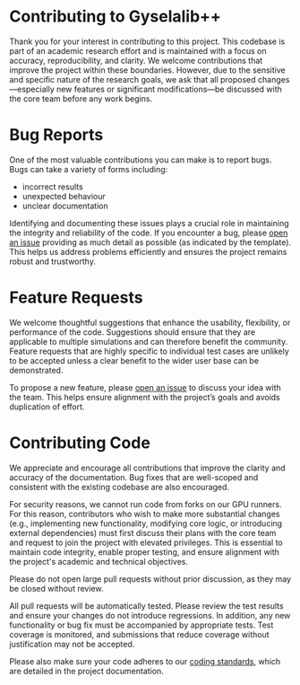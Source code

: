 # Contributing to Gyselalib++

Thank you for your interest in contributing to this project. This codebase is part of an academic research effort and is maintained with a focus on accuracy, reproducibility, and clarity. We welcome contributions that improve the project within these boundaries. However, due to the sensitive and specific nature of the research goals, we ask that all proposed changes—especially new features or significant modifications—be discussed with the core team before any work begins.

# Bug Reports

One of the most valuable contributions you can make is to report bugs.
Bugs can take a variety of forms including:
- incorrect results
- unexpected behaviour
- unclear documentation

Identifying and documenting these issues plays a crucial role in maintaining the integrity and reliability of the code.
If you encounter a bug, please [open an issue](https://github.com/gyselax/gyselalibxx/issues/new/choose) providing as much detail as possible (as indicated by the template). This helps us address problems efficiently and ensures the project remains robust and trustworthy.

# Feature Requests

We welcome thoughtful suggestions that enhance the usability, flexibility, or performance of the code. Suggestions should ensure that they are applicable to multiple simulations and can therefore benefit the community. Feature requests that are highly specific to individual test cases are unlikely to be accepted unless a clear benefit to the wider user base can be demonstrated.

To propose a new feature, please [open an issue](https://github.com/gyselax/gyselalibxx/issues/new?template=feature_request.yml) to discuss your idea with the team. This helps ensure alignment with the project’s goals and avoids duplication of effort.

# Contributing Code

We appreciate and encourage all contributions that improve the clarity and accuracy of the documentation. Bug fixes that are well-scoped and consistent with the existing codebase are also encouraged.

For security reasons, we cannot run code from forks on our GPU runners. For this reason, contributors who wish to make more substantial changes (e.g., implementing new functionality, modifying core logic, or introducing external dependencies) must first discuss their plans with the core team and request to join the project with elevated privileges. This is essential to maintain code integrity, enable proper testing, and ensure alignment with the project's academic and technical objectives.

Please do not open large pull requests without prior discussion, as they may be closed without review.

All pull requests will be automatically tested. Please review the test results and ensure your changes do not introduce regressions. In addition, any new functionality or bug fix must be accompanied by appropriate tests. Test coverage is monitored, and submissions that reduce coverage without justification may not be accepted.

Please also make sure your code adheres to our [coding standards](https://gyselax.github.io/gyselalibxx/docs/standards/CODING_STANDARD.html), which are detailed in the project documentation.
